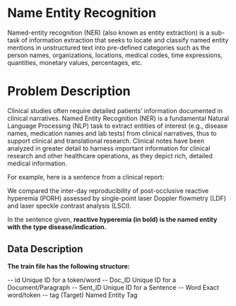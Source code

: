 # Name Entity Recognition

Named-entity recognition (NER) (also known as entity extraction) is a sub-task of information extraction that seeks to locate and classify named entity mentions in unstructured text into pre-defined categories such as the person names, organizations, locations, medical codes, time expressions, quantities, monetary values, percentages, etc.



# Problem Description

Clinical studies often require detailed patients’ information documented in clinical narratives. Named Entity Recognition (NER) is a fundamental Natural Language Processing (NLP) task to extract entities of interest (e.g., disease names, medication names and lab tests) from clinical narratives, thus to support clinical and translational research. Clinical notes have been analyzed in greater detail to harness important information for clinical research and other healthcare operations, as they depict rich, detailed medical information.

For example, here is a sentence from a clinical report:

We compared the inter-day reproducibility of post-occlusive reactive hyperemia (PORH) assessed by single-point laser Doppler flowmetry (LDF) and laser speckle contrast analysis (LSCI).

In the sentence given, **reactive hyperemia (in bold) is the named entity with the type disease/indication.**


## Data Description

**The train file has the following structure:**

-- id	Unique     ID for a token/word
-- Doc_ID	       Unique ID for a Document/Paragraph
-- Sent_ID	     Unique ID for a Sentence
-- Word	         Exact word/token
-- tag (Target)  Named Entity Tag
